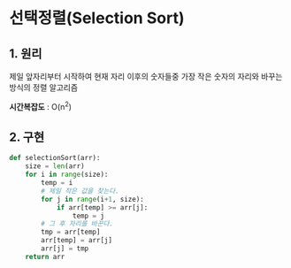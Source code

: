 # 선택정렬(Selection Sort)

## 1. 원리

제일 앞자리부터 시작하여 현재 자리 이후의 숫자들중 가장 작은 숫자의 자리와 바꾸는 방식의 정렬 알고리즘

**시간복잡도** : O(n<sup>2</sup>)

## 2. 구현

```python
def selectionSort(arr):
    size = len(arr)
    for i in range(size):
        temp = i
        # 제일 작은 값을 찾는다.
        for j in range(i+1, size):
            if arr[temp] >= arr[j]:
                temp = j
        # 그 후 자리를 바꾼다.
        tmp = arr[temp]
        arr[temp] = arr[j]
        arr[j] = tmp
    return arr
```